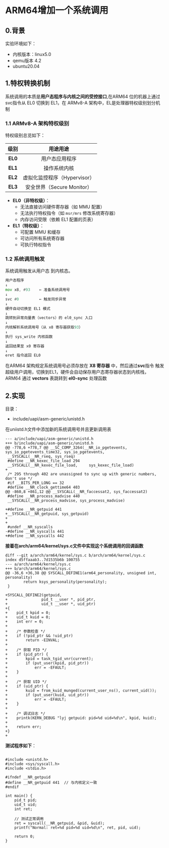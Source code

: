 # ARM64增加一个系统调用

## 0.背景

实验环境如下：

* 内核版本：linux5.0
* qemu版本 4.2
* ubuntu20.04

## 1.特权转换机制

系统调用的本质是**用户态程序与内核之间的受控接口**,在ARM64 位的机器上通过svc指令从 EL0 切换到 EL1，在 ARMv8-A 架构中，EL是处理器特权级别划分机制

### 1.1 ARMv8-A 架构特权级别

特权级别总览如下：

|   级别    |         用途用途         |
| :-----: | :------------------: |
| **EL0** |       用户态应用程序        |
| **EL1** |        操作系统内核        |
| **EL2** | 虚拟化监控程序（Hypervisor）  |
| **EL3** | 安全世界（Secure Monitor） |

* **EL0（非特权级）**：
  - 无法直接访问硬件寄存器（如 MMU 配置）
  - 无法执行特权指令（如 `msr/mrs` 修改系统寄存器）
  - 内存访问受限（依赖 EL1 配置的页表）
* **EL1（特权级）**：
  - 可配置 MMU 和缓存
  - 可访问所有系统寄存器
  - 可执行特权指令

### 1.2 系统调用触发

系统调用触发从用户态 到内核态。

```asm
用户态程序
↓
mov x8, #93    ← 准备系统调用号
↓
svc #0         ← 触发同步异常
↓
硬件自动切换至 EL1 模式
↓
跳转到异常向量表（vectors）的 el0_sync 入口
↓
内核解析系统调用号（从 x8 寄存器获取93）
↓
执行 sys_write 内核函数
↓
返回结果至 x0 寄存器
↓
eret 指令返回 EL0
```

在ARM64 架构规定系统调用号必须存放在 **X8 寄存器** 中，然后通过**svc**指令 触发超级用户调用，切换到EL1，硬件会自动保存用户态寄存器状态到内核栈，ARM64 通过 **vectors** 表跳转到 **el0-sync** 处理函数



## 2.实现

目录：

* include/uapi/asm-generic/unistd.h

在uniistd.h文件中添加新的系统调用号并且更新调用表

```
--- a/include/uapi/asm-generic/unistd.h
+++ b/include/uapi/asm-generic/unistd.h
@@ -778,6 +778,7 @@ __SC_COMP_3264(__NR_io_pgetevents, sys_io_pgetevents_time32, sys_io_pgetevents,
 __SYSCALL(__NR_rseq, sys_rseq)
 #define __NR_kexec_file_load 294
 __SYSCALL(__NR_kexec_file_load,     sys_kexec_file_load)
+
 /* 295 through 402 are unassigned to sync up with generic numbers, don't use */
 #if __BITS_PER_LONG == 32
 #define __NR_clock_gettime64 403
@@ -860,8 +861,12 @@ __SYSCALL(__NR_faccessat2, sys_faccessat2)
 #define __NR_process_madvise 440
 __SYSCALL(__NR_process_madvise, sys_process_madvise)

+#define __NR_getpuid 441
+__SYSCALL(__NR_getpuid, sys_getpuid)
+
+
 #undef __NR_syscalls
-#define __NR_syscalls 441
+#define __NR_syscalls 442
```

**接着在arch/arm64/kernel/sys.c文件中实现这个系统调用的回调函数**

```
diff --git a/arch/arm64/kernel/sys.c b/arch/arm64/kernel/sys.c
index d5ffaaab3..7d1535b6b 100755
--- a/arch/arm64/kernel/sys.c
+++ b/arch/arm64/kernel/sys.c
@@ -36,6 +36,38 @@ SYSCALL_DEFINE1(arm64_personality, unsigned int, personality)
        return ksys_personality(personality);
 }

+SYSCALL_DEFINE2(getpuid,
+               pid_t __user *, pid_ptr,
+               uid_t __user *, uid_ptr)
+{
+    pid_t kpid = 0;
+    uid_t kuid = 0;
+    int err = 0;
+
+    /* 参数检查 */
+    if (!pid_ptr && !uid_ptr)
+        return -EINVAL;
+
+    /* 获取 PID */
+    if (pid_ptr) {
+        kpid = task_tgid_vnr(current);
+        if (put_user(kpid, pid_ptr))
+            err = -EFAULT;
+    }
+
+    /* 获取 UID */
+    if (uid_ptr) {
+        kuid = from_kuid_munged(current_user_ns(), current_uid());
+        if (put_user(kuid, uid_ptr))
+            err = -EFAULT;
+    }
+
+    /* 调试日志 */
+    printk(KERN_DEBUG "lyj getpuid: pid=%d uid=%d\n", kpid, kuid);
+
+    return err;
+}
+
```

**测试程序如下**：

```

#include <unistd.h>
#include <sys/syscall.h>
#include <stdio.h>

#ifndef __NR_getpuid
#define __NR_getpuid 441  // 与内核定义一致
#endif

int main() {
    pid_t pid;
    uid_t uid;
    int ret;

    // 测试正常调用
    ret = syscall(__NR_getpuid, &pid, &uid);
    printf("Normal: ret=%d pid=%d uid=%d\n", ret, pid, uid);

    return 0;
}
```

